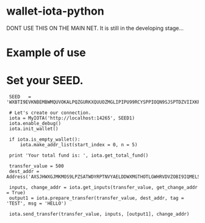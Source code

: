 # wallet-iota-python
DONT USE THIS ON THE MAIN NET. It is still in the developing stage...

# Example of use

# Set your SEED.
     SEED   = 'WXBTI9EVKNBEMBWMQUVOKALPQZGURKXQUUOZMGLIPIPU99RCYSPPIOQN9SJSPTDZVIIXKPRJQIVQARINL'

     # Let's create our connection.
     iota = MyIOTA('http://localhost:14265', SEED1)
     iota.enable_debug()
     iota.init_wallet()

     if iota.is_empty_wallet():
         iota.make_addr_list(start_index = 0, n = 5)

     print 'Your total fund is: ', iota.get_total_fund()
     
     transfer_value = 500
     dest_addr = Address('AXSJHWXGJMKMOS9LPZSATWDYRPTNVYAELDDWXMGTHOTLGWHRVDVZOBI9IQMELSEMMQKFVSNHYXYUWMZJBLRVJUPWEC')

     inputs, change_addr = iota.get_inputs(transfer_value, get_change_addr = True)
     output1 = iota.prepare_transfer(transfer_value, dest_addr, tag = 'TEST', msg = 'HELLO')

     iota.send_transfer(transfer_value, inputs, [output1], change_addr)
